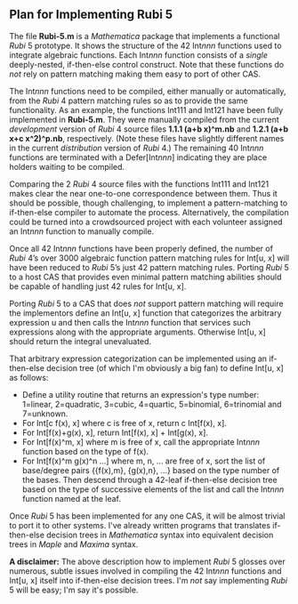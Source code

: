 ## Plan for Implementing Rubi 5
The file **Rubi-5.m** is a *Mathematica* package that implements a functional *Rubi* 5 prototype. It shows the structure of the 42 Int*nnn* functions used to integrate algebraic functions. Each Int*nnn* function consists of a *single* deeply-nested, if-then-else control construct. Note that these functions do *not* rely on pattern matching making them easy to port of other CAS.

The Int*nnn* functions need to be compiled, either manually or automatically, from the *Rubi* 4 pattern matching rules so as to provide the same functionality. As an example, the functions Int111 and Int121 have been fully implemented in **Rubi-5.m**. They were manually compiled from the current *development* version of *Rubi* 4 source files **1.1.1 (a+b x)^m.nb** and **1.2.1 (a+b x+c x^2)^p.nb**, respectively. (Note these files have slightly different names in the current *distribution* version of *Rubi* 4.) The remaining 40 Int*nnn* functions are terminated with a Defer\[Int*nnn*] indicating they are place holders waiting to be compiled.

Comparing the 2 *Rubi* 4 source files with the functions Int111 and Int121 makes clear the near one-to-one correspondence between them. Thus it should be possible, though challenging, to implement a pattern-matching to if-then-else compiler to automate the process. Alternatively, the compilation could be turned into a crowdsourced project with each volunteer assigned an Int*nnn* function to manually compile.

Once all 42 Int*nnn* functions have been properly defined, the number of *Rubi* 4’s over 3000 algebraic function pattern matching rules for Int[u, x] will have been reduced to *Rubi* 5’s just 42 pattern matching rules. Porting *Rubi* 5 to a host CAS that provides even minimal pattern matching abilities should be capable of handling just 42 rules for Int[u, x].

Porting *Rubi* 5 to a CAS that does *not* support pattern matching will require the implementors define an Int[u, x] function that categorizes the arbitrary expression u and then calls the Int*nnn* function that services such expressions along with the appropriate arguments. Otherwise Int[u, x] should return the integral unevaluated.

That arbitrary expression categorization can be implemented using an if-then-else decision tree (of which I'm obviously a big fan) to define Int[u, x] as follows:
* Define a utility routine that returns an expression's type number: 1=linear, 2=quadratic, 3=cubic, 4=quartic, 5=binomial, 6=trinomial and 7=unknown.
* For Int[c f(x), x] where c is free of x, return c Int[f(x), x].
* For Int[f(x)+g(x), x], return Int[f(x), x] + Int[g(x), x].
* For Int[f(x)^m, x] where m is free of x, call the appropriate Int*nnn* function based on the type of f(x).
* For Int[f(x)^m g(x)^n ...] where m, n, ... are free of x, sort the list of base/degree pairs {{f(x),m}, {g(x),n}, ...} based on the type number of the bases. Then descend through a 42-leaf if-then-else decision tree based on the type of successive elements of the list and call the Int*nnn* function named at the leaf.

Once *Rubi* 5 has been implemented for any one CAS, it will be almost trivial to port it to other systems. I've already written programs that translates if-then-else decision trees in *Mathematica* syntax into equivalent decision trees in *Maple* and *Maxima* syntax.
 
**A disclaimer:** The above description how to implement *Rubi* 5 glosses over numerous, subtle issues involved in compiling the 42 Int*nnn* functions and Int[u, x] itself into if-then-else decision trees. I'm *not* say implementing *Rubi* 5 will be easy; I'm say it's possible.
